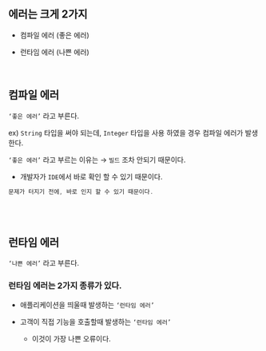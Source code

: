 ## 에러는 크게 2가지

- 컴파일 에러 (좋은 에러)

- 런타임 에러 (나쁜 에러)

<br/>

## 컴파일 에러

`‘좋은 에러’` 라고 부른다.

ex) `String` 타입을 써야 되는데, `Integer` 타입을 사용 하였을 경우 컴파일 에러가 발생한다.

`‘좋은 에러’` 라고 부르는 이유는 → `빌드` 조차 안되기 때문이다.

- 개발자가 `IDE`에서 바로 확인 할 수 있기 때문이다.

```java
문제가 터지기 전에, 바로 인지 할 수 있기 때문이다.
```

<br/><br/>

## 런타임 에러

`‘나쁜 에러’` 라고 부른다.

### 런타임 에러는 2가지 종류가 있다.

- 애플리케이션을 띄울때 발생하는 `‘런타임 에러’`

- 고객이 직접 기능을 호출할때 발생하는 `‘런타임 에러’`

    - 이것이 가장 나쁜 오류이다.